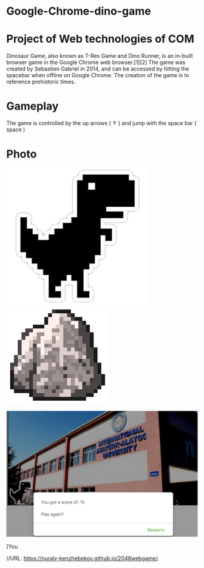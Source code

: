 # Google-Chrome-dino-game

# Project of Web technologies of COM

Dinosaur Game, also known as T-Rex Game and Dino Runner, is an in-built browser game in the Google Chrome web browser.[1][2] The game was created by Sebastien Gabriel in 2014, and can be accessed by hitting the spacebar when offline on Google Chrome. The creation of the game is to reference prehistoric times.

# Gameplay

The game is controlled by the up arrows ( ↑ )
and jump with the space bar ( space )

# Photo 


![alt text](dino.png)        ![alt text](rock.png)



![alt text](/Screenshots/screen.jpg)

[You


//URL: https://nuraly-kenzhebekov.github.io/2048webgame/.
